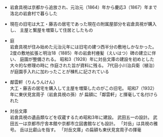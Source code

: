 - 岩倉具視は京都から追放され、元治元（1864）年から慶応3（1867）年まで
洛北の岩倉村で暮らした

- 現在の旧宅は大工・藤吉の居宅であった現在の附属屋部分を岩倉具視が購入し、
主屋と繋屋を増築して住居としたもの

- 庭  
岩倉具視が住み始めた元治元年には旧宅の建つ西半分の敷地しかなかった。
2度の敷地拡張と明治18（1885）年の岩倉村瘞髪（えいはつ）碑の建立に伴い、
庭園が整備される。
昭和3（1928）年に対岳文庫の建設を初めとした大々的な修理の時に
作庭された旨が資料に残る。
7代目小川治兵衛（植治）が庭園手入れに加わったことが棟札に記されている

- 鄰雲軒（りんうんけん）  
大工・藤吉の居宅を購入して主屋を増築したのがこの旧宅。
昭和7（1932）年に東伏見宮周子（岩倉具視の孫）が
扁額に「鄰雲軒」と揮毫して名付けられた

- 対岳文庫  
岩倉具視の遺品類などを収蔵するため昭和3年に建設。
武田五一の設計。
武田五一は京都市庁舎本館や京都市立図書館なども設計。
「対岳」は具視の雅号。
岳は比叡山を指す。
「対岳文庫」の扁額も東伏見宮周子の揮毫